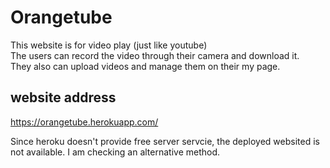 # Orangetube

This website is for video play (just like youtube)  
The users can record the video through their camera and download it.  
They also can upload videos and manage them on their my page.


## website address

https://orangetube.herokuapp.com/

Since heroku doesn't provide free server servcie, the deployed websited is not available. I am checking an alternative method.